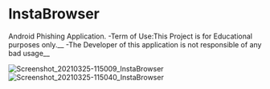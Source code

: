 # InstaBrowser
Android Phishing Application.
-Term of Use:This Project is for Educational purposes only.__
-The Developer of this application is not responsible of any bad usage__

![Screenshot_20210325-115009_InstaBrowser](https://user-images.githubusercontent.com/47100747/112434360-1fcffa80-8d61-11eb-82d6-10343d106242.jpg)
![Screenshot_20210325-115040_InstaBrowser](https://user-images.githubusercontent.com/47100747/112434496-4d1ca880-8d61-11eb-8bc2-9b8536189dbc.jpg)
